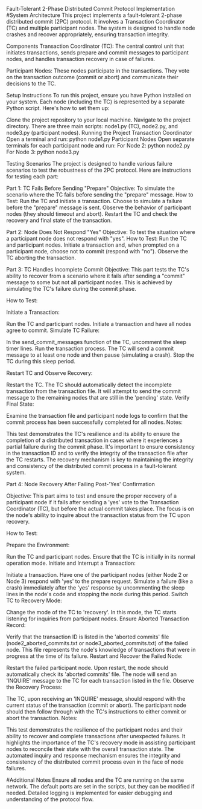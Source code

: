 Fault-Tolerant 2-Phase Distributed Commit Protocol Implementation
#System Architecture
This project implements a fault-tolerant 2-phase distributed commit (2PC) protocol. It involves a Transaction Coordinator (TC) and multiple participant nodes. The system is designed to handle node crashes and recover appropriately, ensuring transaction integrity.

Components
Transaction Coordinator (TC): The central control unit that initiates transactions, sends prepare and commit messages to participant nodes, and handles transaction recovery in case of failures.

Participant Nodes: These nodes participate in the transactions. They vote on the transaction outcome (commit or abort) and communicate their decisions to the TC.

Setup Instructions
To run this project, ensure you have Python installed on your system. Each node (including the TC) is represented by a separate Python script. Here's how to set them up:

Clone the project repository to your local machine.
Navigate to the project directory.
There are three main scripts: node1.py (TC), node2.py, and node3.py (participant nodes).
Running the Project
Transaction Coordinator
Open a terminal and run:
python node1.py
Participant Nodes
Open separate terminals for each participant node and run:
For Node 2:
python node2.py
For Node 3:
python node3.py

Testing Scenarios
The project is designed to handle various failure scenarios to test the robustness of the 2PC protocol. Here are instructions for testing each part:

Part 1: TC Fails Before Sending "Prepare"
Objective: To simulate the scenario where the TC fails before sending the "prepare" message.
How to Test:
Run the TC and initiate a transaction.
Choose to simulate a failure before the "prepare" message is sent.
Observe the behavior of participant nodes (they should timeout and abort).
Restart the TC and check the recovery and final state of the transaction.


Part 2: Node Does Not Respond "Yes"
Objective: To test the situation where a participant node does not respond with "yes".
How to Test:
Run the TC and participant nodes.
Initiate a transaction and, when prompted on a participant node, choose not to commit (respond with "no").
Observe the TC aborting the transaction.


Part 3: TC Handles Incomplete Commit
Objective:
This part tests the TC's ability to recover from a scenario where it fails after sending a "commit" message to some but not all participant nodes. This is achieved by simulating the TC's failure during the commit phase.

How to Test:

Initiate a Transaction:

Run the TC and participant nodes.
Initiate a transaction and have all nodes agree to commit.
Simulate TC Failure:

In the send_commit_messages function of the TC, uncomment the sleep timer lines.
Run the transaction process. The TC will send a commit message to at least one node and then pause (simulating a crash).
Stop the TC during this sleep period.

Restart TC and Observe Recovery:

Restart the TC.
The TC should automatically detect the incomplete transaction from the transaction file.
It will attempt to send the commit message to the remaining nodes that are still in the 'pending' state.
Verify Final State:

Examine the transaction file and participant node logs to confirm that the commit process has been successfully completed for all nodes.
Notes:

This test demonstrates the TC's resilience and its ability to ensure the completion of a distributed transaction in cases where it experiences a partial failure during the commit phase.
It's important to ensure consistency in the transaction ID and to verify the integrity of the transaction file after the TC restarts.
The recovery mechanism is key to maintaining the integrity and consistency of the distributed commit process in a fault-tolerant system.


Part 4: Node Recovery After Failing Post-'Yes' Confirmation

Objective:
This part aims to test and ensure the proper recovery of a participant node if it fails after sending a 'yes' vote to the Transaction Coordinator (TC), but before the actual commit takes place. The focus is on the node's ability to inquire about the transaction status from the TC upon recovery.

How to Test:

Prepare the Environment:

Run the TC and participant nodes.
Ensure that the TC is initially in its normal operation mode.
Initiate and Interrupt a Transaction:

Initiate a transaction.
Have one of the participant nodes (either Node 2 or Node 3) respond with 'yes' to the prepare request.
Simulate a failure (like a crash) immediately after the 'yes' response by uncommenting the sleep lines in the node's code and stopping the node during this period.
Switch TC to Recovery Mode:

Change the mode of the TC to 'recovery'. In this mode, the TC starts listening for inquiries from participant nodes.
Ensure Aborted Transaction Record:

Verify that the transaction ID is listed in the 'aborted commits' file (node2_aborted_commits.txt or node3_aborted_commits.txt) of the failed node. This file represents the node's knowledge of transactions that were in progress at the time of its failure.
Restart and Recover the Failed Node:

Restart the failed participant node.
Upon restart, the node should automatically check its 'aborted commits' file.
The node will send an 'INQUIRE' message to the TC for each transaction listed in the file.
Observe the Recovery Process:

The TC, upon receiving an 'INQUIRE' message, should respond with the current status of the transaction (commit or abort).
The participant node should then follow through with the TC's instructions to either commit or abort the transaction.
Notes:

This test demonstrates the resilience of the participant nodes and their ability to recover and complete transactions after unexpected failures.
It highlights the importance of the TC's recovery mode in assisting participant nodes to reconcile their state with the overall transaction state.
The automated inquiry and response mechanism ensures the integrity and consistency of the distributed commit process even in the face of node failures.

#Additional Notes
Ensure all nodes and the TC are running on the same network.
The default ports are set in the scripts, but they can be modified if needed.
Detailed logging is implemented for easier debugging and understanding of the protocol flow.